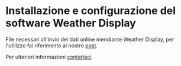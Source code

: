 # Installazione e configurazione del software Weather Display

File necessari all'invio dei dati online mendiante Weather Display, per l'utilizzo fai riferimento al nostro [post](https://www.meteotortona.it/link/blog_post/config_weatherdisplay.php).

Per ulteriori informazioni [contattaci](https://www.meteotortona.it/link/contatti.php).

